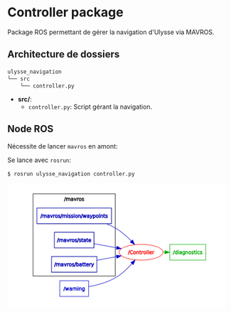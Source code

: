 Controller package
====

Package ROS permettant de gérer la navigation d'Ulysse via MAVROS.

Architecture de dossiers
---

	ulysse_navigation
	└── src
	    └── controller.py

* **src/**:
	* `controller.py`: Script gérant la navigation.

Node ROS
---

Nécessite de lancer `mavros` en amont:

Se lance avec `rosrun`:

	$ rosrun ulysse_navigation controller.py


![](../../readme_resources/controller_node.png)

